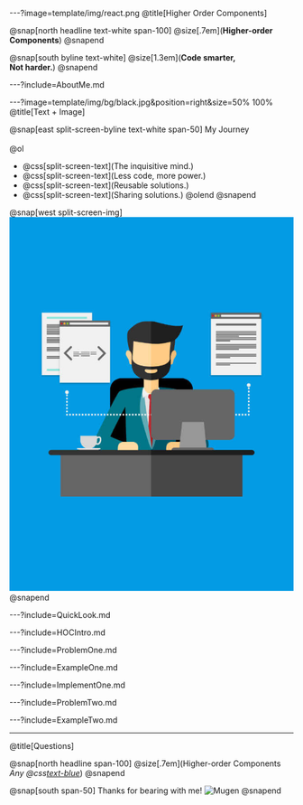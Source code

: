 ---?image=template/img/react.png
@title[Higher Order Components]

@snap[north headline text-white span-100]
@size[.7em](**Higher-order Components**)
@snapend

@snap[south byline text-white]
@size[1.3em](**Code smarter, <br> Not harder.**)
@snapend

---?include=AboutMe.md

---?image=template/img/bg/black.jpg&position=right&size=50% 100%
@title[Text + Image]

@snap[east split-screen-byline text-white span-50]
My Journey
<br><br>
@ol
- @css[split-screen-text](The inquisitive mind.)
- @css[split-screen-text](Less code, more power.)
- @css[split-screen-text](Reusable solutions.)
- @css[split-screen-text](Sharing solutions.)
@olend
@snapend

@snap[west split-screen-img]
![DEVELOPER](template/img/developer.jpg)
@snapend

---?include=QuickLook.md

---?include=HOCIntro.md

---?include=ProblemOne.md

---?include=ExampleOne.md

---?include=ImplementOne.md

---?include=ProblemTwo.md

---?include=ExampleTwo.md

---
@title[Questions]

@snap[north headline span-100]
@size[.7em](Higher-order Components<br>*Any @css[text-blue](Questions?)*)
@snapend

@snap[south span-50]
Thanks for bearing with me!
![Mugen](https://i.imgur.com/ExwkFJR.gif)
@snapend
